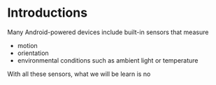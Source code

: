 # Introductions

Many Android-powered devices include built-in sensors that measure 

* motion
* orientation
* environmental conditions such as ambient light or temperature

With all these sensors, what we will be learn is no



